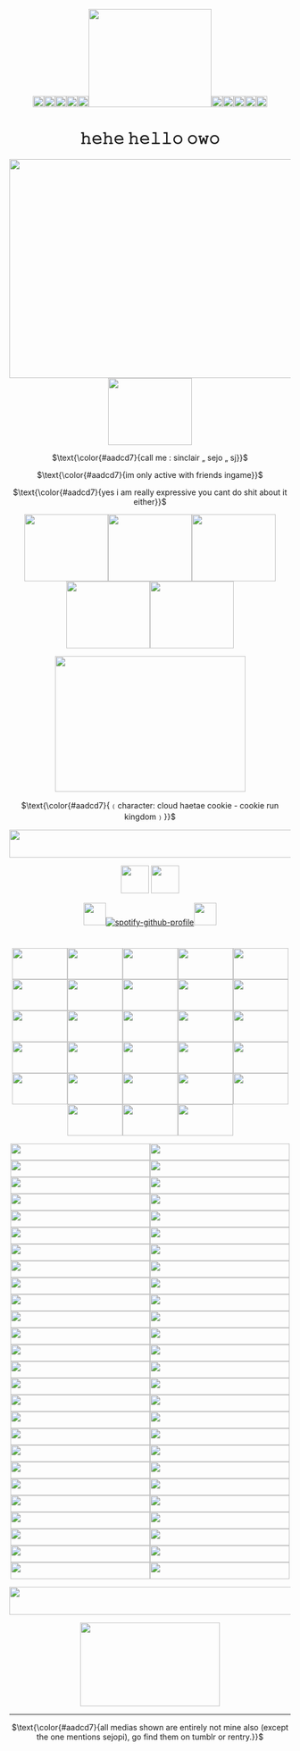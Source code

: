 <div align="center">
  
<img width="20" height="20" src="https://file.garden/ZroW4OcqSGtS0a5j/black%20spiral.gif"><img width="20" height="20" src="https://file.garden/ZroW4OcqSGtS0a5j/grey%20spiral.gif"><img width="20" height="20" src="https://file.garden/ZroW4OcqSGtS0a5j/half%20white%20spiral.gif"><img width="20" height="20" src="https://file.garden/ZroW4OcqSGtS0a5j/white%20spiral.gif"><img width="20" height="20" src="https://file.garden/ZroW4OcqSGtS0a5j/ace%20card%20flip.gif"><img width="220" height="176" src="https://file.garden/ZroW4OcqSGtS0a5j/angels%20wings.gif"><img width="20" height="20" src="https://file.garden/ZroW4OcqSGtS0a5j/ace%20card%20flip.gif"><img width="20" height="20" src="https://file.garden/ZroW4OcqSGtS0a5j/white%20spiral.gif"><img width="20" height="20" src="https://file.garden/ZroW4OcqSGtS0a5j/half%20white%20spiral.gif"><img width="20" height="20" src="https://file.garden/ZroW4OcqSGtS0a5j/grey%20spiral.gif"><img width="20" height="20" src="https://file.garden/ZroW4OcqSGtS0a5j/black%20spiral.gif">

</p>

<div align="center">

# 𝚑𝚎𝚑𝚎 𝚑𝚎𝚕𝚕𝚘 𝚘𝚠𝚘

</p>

<p align="center">
  
<img width="520" height="392" src="https://file.garden/ZroW4OcqSGtS0a5j/angel%20frame%20%2B%20pfp.png"><img width="150" height="120" src="https://file.garden/ZroW4OcqSGtS0a5j/ask%20abt%20angels.gif">

$\text{\color{#aadcd7}{call me : sinclair „ sejo „ sj}}$

$\text{\color{#aadcd7}{im only active with friends ingame}}$

$\text{\color{#aadcd7}{yes i am really expressive you cant do shit about it either}}$

<img width="150" height="120" src="https://file.garden/ZroW4OcqSGtS0a5j/angels%20watching%20over%20me.jpg"><img width="150" height="120" src="https://file.garden/ZroW4OcqSGtS0a5j/this%20user%20is%20an%20angel.png"><img width="150" height="120" src="https://file.garden/ZroW4OcqSGtS0a5j/harp%20seals.png"><img width="150" height="120" src="https://file.garden/ZroW4OcqSGtS0a5j/angel%20stamp.png"><img width="150" height="120" src="https://file.garden/ZroW4OcqSGtS0a5j/angel%20stamp%202.png">

<div align="center">

<img width="341" height="243" src="https://file.garden/ZroW4OcqSGtS0a5j/cloud%20haetae%20cookie.gif">

$\text{\color{#aadcd7}{﹙character: cloud haetae cookie - cookie run kingdom﹚}}$

</p>

<img width="920" height="50" src="https://file.garden/ZroW4OcqSGtS0a5j/white%20sparkles%20divider.gif">

</p>

<div align="center">

<img width="50" height="50" src="https://file.garden/ZroW4OcqSGtS0a5j/radio.gif"> <img width="50" height="50" src="https://file.garden/ZroW4OcqSGtS0a5j/headphone.gif">

</p>

<div align="center">

<img width="40" height="40" src="https://64.media.tumblr.com/ea5f57df303b1723ba04df9260e4f449/6f4b796c32348ef4-b2/s75x75_c1/f562ac5f13d2817326ecdde740096856eec44421.gifv">[![spotify-github-profile](https://spotify-github-profile.kittinanx.com/api/view?uid=31zagpfr6pvi7t6x6m2d3nsey5fi&cover_image=true&theme=novatorem&show_offline=false&background_color=51767b&interchange=false&bar_color=9cdec8&bar_color_cover=false)](https://github.com/kittinan/spotify-github-profile)<img width="40" height="40" src="https://64.media.tumblr.com/471f62148dbe7780f881d2374195beb3/6f4b796c32348ef4-91/s75x75_c1/5c366e829466c16207da34acfb376978cb635492.gifv">
</p>

<p align"center">

<img width="920" height="10" src="https://file.garden/ZroW4OcqSGtS0a5j/b-g-w%20divider.jpg">

</p>

<p align="center">

<img width="99" height="56" src="https://file.garden/ZroW4OcqSGtS0a5j/nepeta%20dance.gif"><img width="99" height="56" src="https://file.garden/ZroW4OcqSGtS0a5j/nepeta.png"><img width="99" height="56" src="https://file.garden/ZroW4OcqSGtS0a5j/palestine.png"><img width="99" height="56" src="https://file.garden/ZroW4OcqSGtS0a5j/homestuck%20sucks.png"><img width="99" height="56" src="https://file.garden/ZroW4OcqSGtS0a5j/arsenic%20catnip%20fan.png"><img width="99" height="56" src="https://file.garden/ZroW4OcqSGtS0a5j/cat%20eating%20chips.gif"><img width="99" height="56" src="https://file.garden/ZroW4OcqSGtS0a5j/happy%20face%20stamp.png"><img width="99" height="56" src="https://file.garden/ZroW4OcqSGtS0a5j/gamergender.png"><img width="99" height="56" src="https://file.garden/ZroW4OcqSGtS0a5j/hardstyle.gif"><img width="99" height="56" src="https://file.garden/ZroW4OcqSGtS0a5j/dave.gif"><img width="99" height="56" src="https://file.garden/ZroW4OcqSGtS0a5j/evil%20kitten.png"><img width="99" height="56" src="https://file.garden/ZroW4OcqSGtS0a5j/hs%20is%20still%20trash.gif"><img width="99" height="56" src="https://file.garden/ZroW4OcqSGtS0a5j/snowy.gif"><img width="99" height="56" src="https://file.garden/ZroW4OcqSGtS0a5j/unnamed%20girl%20-%20angels%20egg.gif"><img width="99" height="56" src="https://file.garden/ZroW4OcqSGtS0a5j/tree%20idk.png"><img width="99" height="56" src="https://file.garden/ZroW4OcqSGtS0a5j/crying%20idk.png"><img width="99" height="56" src="https://file.garden/ZroW4OcqSGtS0a5j/using%20stamps%202%20express%20myself.jpg"><img width="99" height="56" src="https://file.garden/ZroW4OcqSGtS0a5j/LMAO.png"><img width="99" height="56" src="https://file.garden/ZroW4OcqSGtS0a5j/internet%20friends.jpg"><img width="99" height="56" src="https://file.garden/ZroW4OcqSGtS0a5j/spiral.gif"><img width="99" height="56" src="https://file.garden/ZroW4OcqSGtS0a5j/clover%20luck.gif"><img width="99" height="56" src="https://file.garden/ZroW4OcqSGtS0a5j/sejopi%20blinkie.gif"><img width="99" height="56" src="https://file.garden/ZroW4OcqSGtS0a5j/system%20of%20a%20down%202.gif"><img width="99" height="56" src="https://file.garden/ZroW4OcqSGtS0a5j/slipknot.png"><img width="99" height="56" src="https://file.garden/ZroW4OcqSGtS0a5j/notepad.png"><img width="99" height="56" src="https://file.garden/ZroW4OcqSGtS0a5j/roblox.gif"><img width="99" height="56" src="https://file.garden/ZroW4OcqSGtS0a5j/the%20stamp%20is%20wiggly.gif"><img width="99" height="56" src="https://file.garden/ZroW4OcqSGtS0a5j/they%20them.gif">

</p>

<img width="250" height="30" src="https://file.garden/ZroW4OcqSGtS0a5j/command.gif"><img width="250" height="30" src="https://file.garden/ZroW4OcqSGtS0a5j/dont%20interupt%20me%20while%20im%20tlaking%202%20myselfffs.gif"><img width="250" height="30" src="https://file.garden/ZroW4OcqSGtS0a5j/STILLHS.gif"><img width="250" height="30" src="https://file.garden/ZroW4OcqSGtS0a5j/homestuck%20disease.gif"><img width="250" height="30" src="https://file.garden/ZroW4OcqSGtS0a5j/e5.gif"><img width="250" height="30" src="https://file.garden/ZroW4OcqSGtS0a5j/i%20support%20drawing%20in%20class.gif"><img width="250" height="30" src="https://file.garden/ZroW4OcqSGtS0a5j/angel%20hehe.gif"><img width="250" height="30" src="https://file.garden/ZroW4OcqSGtS0a5j/gangel.gif"><img width="250" height="30" src="https://file.garden/ZroW4OcqSGtS0a5j/purple_white%20%5Bflash%5D%20i%20am%20the%20cat's%20meow!%20.GIF"><img width="250" height="30" src="https://file.garden/ZroW4OcqSGtS0a5j/orange_brown_yellow%20adhd%20.GIF"><img width="250" height="30" src="https://file.garden/ZroW4OcqSGtS0a5j/homestuck%20green%20nepeta%20_33%20_%20rawwrrrr%20.GIF"><img width="250" height="30" src="https://file.garden/ZroW4OcqSGtS0a5j/flag%20pansexual%20pride%20.GIF"><img width="250" height="30" src="https://file.garden/ZroW4OcqSGtS0a5j/blue%20i%20have%20social%20anxiety%20(yeah)%20speech%20bubble%20.GIF"><img width="250" height="30" src="https://file.garden/ZroW4OcqSGtS0a5j/black%20rainbow%20infinity%20sign%20neurodivergent%20.GIF"><img width="250" height="30" src="https://file.garden/ZroW4OcqSGtS0a5j/flag%20bigender%20pride%20.GIF"><img width="250" height="30" src="https://file.garden/ZroW4OcqSGtS0a5j/homestuck%20purple%20gamzee%20_o)%20h0nk%20h0nk%20h0nk%20.GIF"><img width="250" height="30" src="https://file.garden/ZroW4OcqSGtS0a5j/brown_pink%20i%20purrr%20for%20hugs%20cat%20.GIF"><img width="250" height="30" src="https://file.garden/ZroW4OcqSGtS0a5j/i%20loveeee%20zombies.gif"><img width="250" height="30" src="https://file.garden/ZroW4OcqSGtS0a5j/hot%20pink%20heart%20dni%20proshippers_comshippers%20.GIF"><img width="250" height="30" src="https://file.garden/ZroW4OcqSGtS0a5j/half%20life%20blinkie.gif"><img width="250" height="30" src="https://file.garden/ZroW4OcqSGtS0a5j/purple%20mood%20swing%20in%20progress%20.GIF"><img width="250" height="30" src="https://file.garden/ZroW4OcqSGtS0a5j/rainbow%20nyan%20cat%20nyan%20nyan%20nyan%20.GIF"><img width="250" height="30" src="https://file.garden/ZroW4OcqSGtS0a5j/white_black_red%20fallen%20angel%20wings%20.GIF"><img width="250" height="30" src="https://file.garden/ZroW4OcqSGtS0a5j/a10.gif"><img width="250" height="30" src="https://file.garden/ZroW4OcqSGtS0a5j/v86.gif"><img width="250" height="30" src="https://file.garden/ZroW4OcqSGtS0a5j/v90.gif"><img width="250" height="30" src="https://file.garden/ZroW4OcqSGtS0a5j/g35.gif"><img width="250" height="30" src="https://file.garden/ZroW4OcqSGtS0a5j/q1.gif"><img width="250" height="30" src="https://file.garden/ZroW4OcqSGtS0a5j/k13.gif"><img width="250" height="30" src="https://file.garden/ZroW4OcqSGtS0a5j/x41.gif"><img width="250" height="30" src="https://file.garden/ZroW4OcqSGtS0a5j/j8.gif"><img width="250" height="30" src="https://file.garden/ZroW4OcqSGtS0a5j/x45.gif"><img width="250" height="30" src="https://file.garden/ZroW4OcqSGtS0a5j/k10.gif"><img width="250" height="30" src="https://file.garden/ZroW4OcqSGtS0a5j/39.gif"><img width="250" height="30" src="https://file.garden/ZroW4OcqSGtS0a5j/k26.gif"><img width="250" height="30" src="https://file.garden/ZroW4OcqSGtS0a5j/x55.gif"><img width="250" height="30" src="https://file.garden/ZroW4OcqSGtS0a5j/y30.gif"><img width="250" height="30" src="https://file.garden/ZroW4OcqSGtS0a5j/z20.gif"><img width="250" height="30" src="https://file.garden/ZroW4OcqSGtS0a5j/v39.gif"><img width="250" height="30" src="https://file.garden/ZroW4OcqSGtS0a5j/s5.gif"><img width="250" height="30" src="https://file.garden/ZroW4OcqSGtS0a5j/g12.gif"><img width="250" height="30" src="https://file.garden/ZroW4OcqSGtS0a5j/a90.gif"><img width="250" height="30" src="https://file.garden/ZroW4OcqSGtS0a5j/0171-jerma.gif"><img width="250" height="30" src="https://file.garden/ZroW4OcqSGtS0a5j/dfr9m4z-90959015-a62b-4f1c-8a4a-4ad1fef9e60b.gif"><img width="250" height="30" src="https://file.garden/ZroW4OcqSGtS0a5j/dfrsjhu-0b27ac15-327a-4b7f-ba9d-2bdb5f4faf6e.gif"><img width="250" height="30" src="https://file.garden/ZroW4OcqSGtS0a5j/angel%20lover.gif"><img width="250" height="30" src="https://file.garden/ZroW4OcqSGtS0a5j/system%20of%20a%20down.gif"><img width="250" height="30" src="https://file.garden/ZroW4OcqSGtS0a5j/slipknot.gif"><img width="250" height="30" src="https://file.garden/ZroW4OcqSGtS0a5j/deftones.gif"><img width="250" height="30" src="https://file.garden/ZroW4OcqSGtS0a5j/internet%20angel.gif"><img width="250" height="30" src="https://file.garden/ZroW4OcqSGtS0a5j/evanescence%20-%20amy%20lee.gif"><img width="250" height="30" src="https://file.garden/ZroW4OcqSGtS0a5j/postal%20blinkie.gif">

<p align="center">

<img width="920" height="50" src="https://file.garden/ZroW4OcqSGtS0a5j/more%20chains%20divider.png">


</p>

<p align="center">
  
<img width="250" height="150" src="https://file.garden/ZroW4OcqSGtS0a5j/cat%20tickle.gif">

***

$\text{\color{#aadcd7}{all medias shown are entirely not mine also (except the one mentions sejopi), go find them on tumblr or rentry.}}$

</p>
